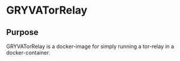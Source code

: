 # GRYVATorRelay

## Purpose

GRYVATorRelay is a docker-image for simply running a tor-relay in a docker-container.
